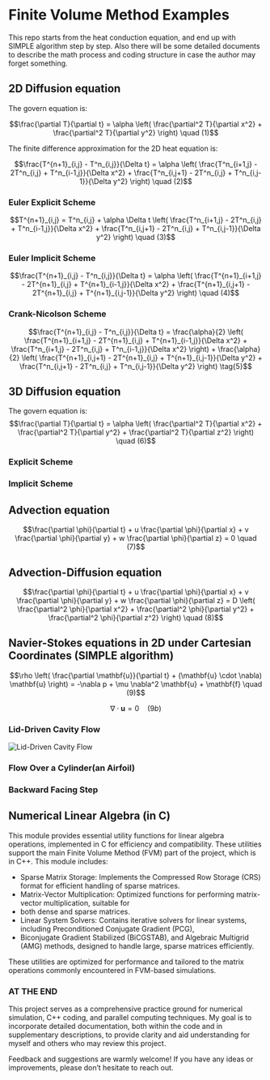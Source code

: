 # Finite Volume Method Examples
This repo starts from the heat conduction equation, and end up with SIMPLE algorithm step by step. Also
there will be some detailed documents to describe the math process and coding structure in case the author
may forget something.
## 2D Diffusion equation
The govern equation is:

$$\frac{\partial T}{\partial t} = \alpha \left( \frac{\partial^2 T}{\partial x^2} + \frac{\partial^2 T}{\partial y^2} \right) \quad (1)$$

The finite difference approximation for the 2D heat equation is:

$$\frac{T^{n+1}_{i,j} - T^n_{i,j}}{\Delta t} = \alpha \left( \frac{T^n_{i+1,j} - 2T^n_{i,j} + T^n_{i-1,j}}{\Delta x^2} + \frac{T^n_{i,j+1} - 2T^n_{i,j} + T^n_{i,j-1}}{\Delta y^2} \right) \quad (2)$$
### Euler Explicit Scheme

$$T^{n+1}_{i,j} = T^n_{i,j} + \alpha \Delta t \left( \frac{T^n_{i+1,j} - 2T^n_{i,j} + T^n_{i-1,j}}{\Delta x^2} + \frac{T^n_{i,j+1} - 2T^n_{i,j} + T^n_{i,j-1}}{\Delta y^2} \right) \quad (3)$$

### Euler Implicit Scheme
$$\frac{T^{n+1}_{i,j} - T^n_{i,j}}{\Delta t} = \alpha \left( \frac{T^{n+1}_{i+1,j} - 2T^{n+1}_{i,j} + T^{n+1}_{i-1,j}}{\Delta x^2} + \frac{T^{n+1}_{i,j+1} - 2T^{n+1}_{i,j} + T^{n+1}_{i,j-1}}{\Delta y^2} \right) \quad (4)$$
### Crank-Nicolson Scheme
$$\frac{T^{n+1}_{i,j} - T^n_{i,j}}{\Delta t} = \frac{\alpha}{2} \left( \frac{T^{n+1}_{i+1,j} - 2T^{n+1}_{i,j} + T^{n+1}_{i-1,j}}{\Delta x^2} + \frac{T^n_{i+1,j} - 2T^n_{i,j} + T^n_{i-1,j}}{\Delta x^2} \right) + \frac{\alpha}{2} \left( \frac{T^{n+1}_{i,j+1} - 2T^{n+1}_{i,j} + T^{n+1}_{i,j-1}}{\Delta y^2} + \frac{T^n_{i,j+1} - 2T^n_{i,j} + T^n_{i,j-1}}{\Delta y^2} \right) \tag{5}$$

## 3D Diffusion equation
The govern equation is:
$$\frac{\partial T}{\partial t} = \alpha \left( \frac{\partial^2 T}{\partial x^2} + \frac{\partial^2 T}{\partial y^2} + \frac{\partial^2 T}{\partial z^2} \right) \quad (6)$$
### Explicit Scheme
### Implicit Scheme

## Advection equation
$$\frac{\partial \phi}{\partial t} + u \frac{\partial \phi}{\partial x} + v \frac{\partial \phi}{\partial y} + w \frac{\partial \phi}{\partial z} = 0 \quad (7)$$
## Advection-Diffusion equation
$$\frac{\partial \phi}{\partial t} + u \frac{\partial \phi}{\partial x} + v \frac{\partial \phi}{\partial y} + w \frac{\partial \phi}{\partial z} = D \left( \frac{\partial^2 \phi}{\partial x^2} + \frac{\partial^2 \phi}{\partial y^2} + \frac{\partial^2 \phi}{\partial z^2} \right) \quad (8)$$

## Navier-Stokes equations in 2D under Cartesian Coordinates (SIMPLE algorithm)
$$\rho \left( \frac{\partial \mathbf{u}}{\partial t} + (\mathbf{u} \cdot \nabla) \mathbf{u} \right) = -\nabla p + \mu \nabla^2 \mathbf{u} + \mathbf{f} \quad (9)$$

$$\nabla \cdot \mathbf{u} = 0 \quad (9b)$$

### Lid-Driven Cavity Flow
![Lid-Driven Cavity Flow]()
### Flow Over a Cylinder(an Airfoil)

### Backward Facing Step

## Numerical Linear Algebra (in C)
This module provides essential utility functions for linear algebra operations, implemented in C for efficiency and compatibility. 
These utilities support the main Finite Volume Method (FVM) part of the project, which is in C++. This module includes:

- Sparse Matrix Storage: Implements the Compressed Row Storage (CRS) format for efficient handling of sparse matrices.
- Matrix-Vector Multiplication: Optimized functions for performing matrix-vector multiplication, suitable for 
- both dense and sparse matrices.
- Linear System Solvers: Contains iterative solvers for linear systems, including Preconditioned Conjugate Gradient (PCG),
- Biconjugate Gradient Stabilized (BiCGSTAB), and Algebraic Multigrid (AMG) methods, designed to handle large, sparse matrices efficiently.

These utilities are optimized for performance and tailored to the matrix operations commonly encountered in FVM-based simulations.

### AT THE END ###
This project serves as a comprehensive practice ground for numerical simulation, C++ coding, and parallel computing 
techniques. My goal is to incorporate detailed documentation, both within the code and in supplementary descriptions, 
to provide clarity and aid understanding for myself and others who may review this project.

Feedback and suggestions are warmly welcome! If you have any ideas or improvements, please don’t hesitate to reach out.

